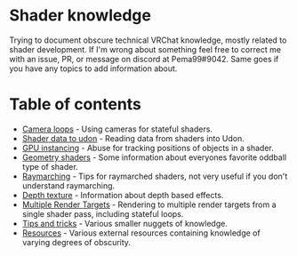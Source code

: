 # Shader knowledge
Trying to document obscure technical VRChat knowledge, mostly related to shader development. If I'm wrong about something feel free to correct me with an issue, PR, or message on discord at Pema99#9042. Same goes if you have any topics to add information about.

# Table of contents
- [Camera loops](camera-loops.md) - Using cameras for stateful shaders.
- [Shader data to udon](shader-data-to-udon.md) - Reading data from shaders into Udon.
- [GPU instancing](gpu-instancing.md) - Abuse for tracking positions of objects in a shader.
- [Geometry shaders](geometry-shaders.md) - Some information about everyones favorite oddball type of shader.
- [Raymarching](raymarching.md) - Tips for raymarched shaders, not very useful if you don't understand raymarching.
- [Depth texture](depth-texture.md) - Information about depth based effects.
- [Multiple Render Targets](mrt.md) - Rendering to multiple render targets from a single shader pass, including stateful loops.
- [Tips and tricks](tips-and-tricks.md) - Various smaller nuggets of knowledge.
- [Resources](resources.md) - Various external resources containing knowledge of varying degrees of obscurity.